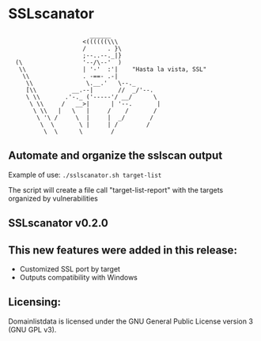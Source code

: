 # SSLscanator

```shell
                       ______
                     <((((((\\\
                     /      . }\
                     ;--..--._|}
  (\                 '--/\--'  )
   \\                | '-'  :'|    "Hasta la vista, SSL"
    \\               . -==- .-|
     \\               \.__.'   \--._
     [\\          __.--|       //  _/'--.
     \ \\       .'-._ ('-----'/ __/      \
      \ \\     /   __>|      | '--.       |
       \ \\   |   \   |     /    /       /
        \ '\ /     \  |     |  _/       /
         \  \       \ |     | /        /
          \  \      \        /
```


## Automate and organize the sslscan output

Example of use: `./sslscanator.sh target-list`

The script will create a file call "target-list-report" with the targets organized by vulnerabilities



## SSLscanator v0.2.0
## This new features were added in this release:
* Customized SSL port by target
* Outputs compatibility with Windows



## Licensing:

Domainlistdata is licensed under the GNU General Public License version 3 (GNU GPL v3).
